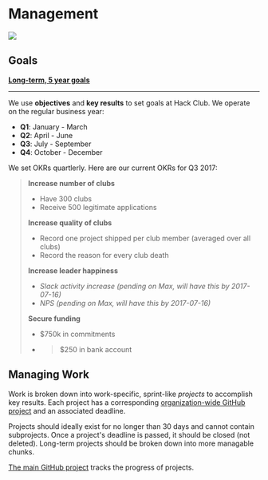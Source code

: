 # Management

![](http://www.ircar-formation.com/medias/images/bandeau-gif-management-puzle.gif)

## Goals

[**Long-term, 5 year goals**](long_term.md)

---

We use **objectives** and **key results** to set goals at Hack Club. We operate on the regular business year:

- **Q1**: January - March
- **Q2**: April - June
- **Q3**: July - September
- **Q4**: October - December

We set OKRs quartlerly. Here are our current OKRs for Q3 2017:

> **Increase number of clubs**
>
> - Have 300 clubs
> - Receive 500 legitimate applications
>
> **Increase quality of clubs**
>
> - Record one project shipped per club member (averaged over all clubs)
> - Record the reason for every club death
>
> **Increase leader happiness**
>
> - _Slack activity increase (pending on Max, will have this by 2017-07-16)_
> - _NPS (pending on Max, will have this by 2017-07-16)_
>
> **Secure funding**
>
> - $750k in commitments
> - >$250 in bank account

## Managing Work

Work is broken down into work-specific, sprint-like _projects_ to accomplish key results. Each project has a corresponding [organization-wide GitHub project](https://github.com/orgs/hackclub/projects) and an associated deadline.

Projects should ideally exist for no longer than 30 days and cannot contain subprojects. Once a project's deadline is passed, it should be closed (not deleted). Long-term projects should be broken down into more managable chunks.

[The main GitHub project](https://github.com/orgs/hackclub/projects/2) tracks the progress of projects.
